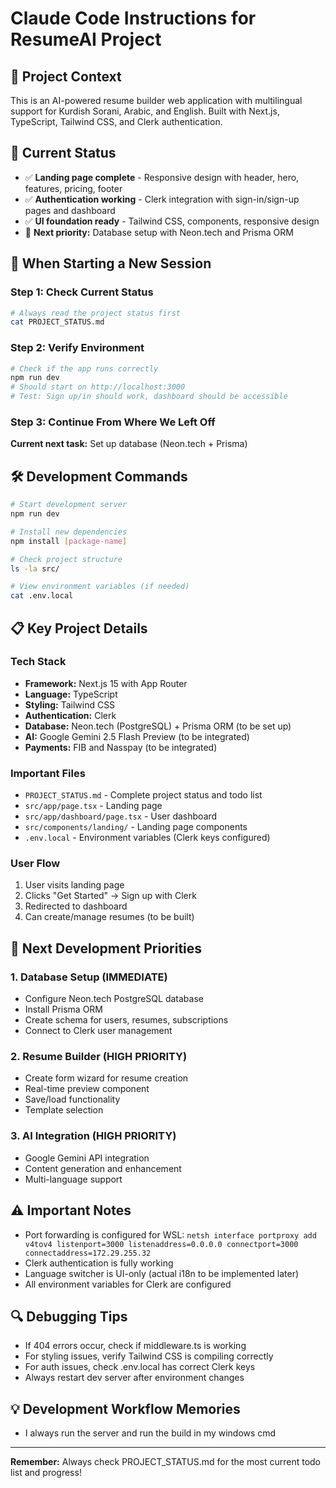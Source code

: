 # Claude Code Instructions for ResumeAI Project

## 🎯 Project Context
This is an AI-powered resume builder web application with multilingual support for Kurdish Sorani, Arabic, and English. Built with Next.js, TypeScript, Tailwind CSS, and Clerk authentication.

## 📍 Current Status
- ✅ **Landing page complete** - Responsive design with header, hero, features, pricing, footer
- ✅ **Authentication working** - Clerk integration with sign-in/sign-up pages and dashboard
- ✅ **UI foundation ready** - Tailwind CSS, components, responsive design
- 🔄 **Next priority:** Database setup with Neon.tech and Prisma ORM

## 🚀 When Starting a New Session

### Step 1: Check Current Status
```bash
# Always read the project status first
cat PROJECT_STATUS.md
```

### Step 2: Verify Environment
```bash
# Check if the app runs correctly
npm run dev
# Should start on http://localhost:3000
# Test: Sign up/in should work, dashboard should be accessible
```

### Step 3: Continue From Where We Left Off
**Current next task:** Set up database (Neon.tech + Prisma)

## 🛠️ Development Commands
```bash
# Start development server
npm run dev

# Install new dependencies
npm install [package-name]

# Check project structure
ls -la src/

# View environment variables (if needed)
cat .env.local
```

## 📋 Key Project Details

### Tech Stack
- **Framework:** Next.js 15 with App Router
- **Language:** TypeScript
- **Styling:** Tailwind CSS
- **Authentication:** Clerk
- **Database:** Neon.tech (PostgreSQL) + Prisma ORM (to be set up)
- **AI:** Google Gemini 2.5 Flash Preview (to be integrated)
- **Payments:** FIB and Nasspay (to be integrated)

### Important Files
- `PROJECT_STATUS.md` - Complete project status and todo list
- `src/app/page.tsx` - Landing page
- `src/app/dashboard/page.tsx` - User dashboard
- `src/components/landing/` - Landing page components
- `.env.local` - Environment variables (Clerk keys configured)

### User Flow
1. User visits landing page
2. Clicks "Get Started" → Sign up with Clerk
3. Redirected to dashboard
4. Can create/manage resumes (to be built)

## 🎯 Next Development Priorities

### 1. Database Setup (IMMEDIATE)
- Configure Neon.tech PostgreSQL database
- Install Prisma ORM
- Create schema for users, resumes, subscriptions
- Connect to Clerk user management

### 2. Resume Builder (HIGH PRIORITY)
- Create form wizard for resume creation
- Real-time preview component
- Save/load functionality
- Template selection

### 3. AI Integration (HIGH PRIORITY)
- Google Gemini API integration
- Content generation and enhancement
- Multi-language support

## ⚠️ Important Notes
- Port forwarding is configured for WSL: `netsh interface portproxy add v4tov4 listenport=3000 listenaddress=0.0.0.0 connectport=3000 connectaddress=172.29.255.32`
- Clerk authentication is fully working
- Language switcher is UI-only (actual i18n to be implemented later)
- All environment variables for Clerk are configured

## 🔍 Debugging Tips
- If 404 errors occur, check if middleware.ts is working
- For styling issues, verify Tailwind CSS is compiling correctly
- For auth issues, check .env.local has correct Clerk keys
- Always restart dev server after environment changes

## 💡 Development Workflow Memories
- I always run the server and run the build in my windows cmd

---

**Remember:** Always check PROJECT_STATUS.md for the most current todo list and progress!